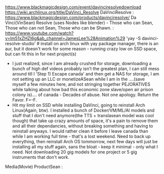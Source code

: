 https://www.blackmagicdesign.com/event/davinciresolvedownload
https://wiki.archlinux.org/title/DaVinci_Resolve
DaVinciResolve : https://www.blackmagicdesign.com/products/davinciresolve/
Da Vinci(VinSean) Resolve (uses Nodes like blender) - Those who can Sean, Those who can not Sean, Those who can be Shawn. : https://www.youtube.com/watch?v=lm51xZHZI6g&ab_channel=JamesLee%28Animation%29
'yay -S davinci-resolve-studio' # install on arch linux with yay package manager, there is an aur, but it doesn't work for some reason - running crazy low on SSD space, but can fit this in for next project(s)
- I just realized, since I am already crushed for storage, downloading a bunch of high def videos probably isn't the greatest plan, I can still mess around till I 'Step 1) Escape canada' and then get a NAS for storage, I am not setting up an LLC or monetizeASean while I am in the ....(save myself a few minutes here, and not stringing together PEJORATIVES while talking about how bad this economic zone slave/open air prison colony is).... of canada - Decades of abuse. Not one apology. Return the Favor. F=-F.
- Hit my limit on SSD while installing DaVinci, going to reinstall Arch Linux(Again, btw). I installed a bunch of Docker/VM/ML/AI models and stuff that I don't need anymore(the TTS + translasean model was cool though) that take up crazy amounts of space, it's a pain to remove them and all their dependancies, without breaking something and having to reinstall anyways. I would rather clean it before I leave canada than while I am working full time - that's a lost weekend. Need to back up everything, then reinstall Arch OS tommorrow, next few days will just be installing all my stuff again, sans the bloat - keep it minimal - only what I need. Not downloading 20 gig models for one project or 5 gig instruments that don't work.

Media(Movie) ProductSean : 
